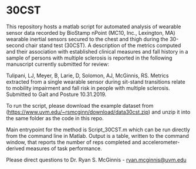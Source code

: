 # 30CST

This repository hosts a matlab script for automated analysis of wearable sensor data recorded by BioStamp nPoint (MC10, Inc., Lexington, MA) wearable inertial sensors secured to the chest and thigh during the 30-second chair stand test (30CST). A description of the metrics computed and their association with established clinical measures and fall history in a sample of persons with multiple sclerosis is reported in the following manuscript currently submitted for review:

Tulipani, LJ, Meyer, B, Larie, D, Solomon, AJ, McGinnis, RS. Metrics extracted from a single wearable sensor during sit-stand transitions relate to mobility impairment and fall risk in people with multiple sclerosis. Submitted to Gait and Posture 10.31.2019.

To run the script, please download the example dataset from (https://www.uvm.edu/~rsmcginn/download/data30cst.zip) and unzip it into the same folder as the code in this repo. 

Main entrypoint for the method is Script_30CST.m which can be run directly from the command line in Matlab. Output is a table, written to the command window, that reports the number of reps completed and accelerometer-derived measures of task performance.

Please direct questions to Dr. Ryan S. McGinnis - ryan.mcginnis@uvm.edu
